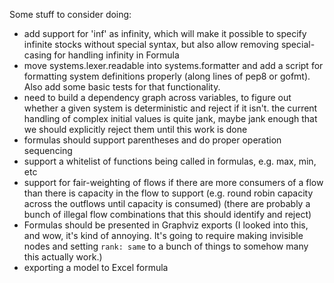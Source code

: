 
Some stuff to consider doing:

* add support for 'inf' as infinity, which will make it possible to
    specify infinite stocks without special syntax, but also allow
    removing special-casing for handling infinity in Formula
* move systems.lexer.readable into systems.formatter and add a script
    for formatting system definitions properly (along lines of pep8
    or gofmt). Also add some basic tests for that functionality.
* need to build a dependency graph across variables, to figure out
    whether a given system is deterministic and reject if it isn't.
    the current handling of complex initial values is quite jank,
    maybe jank enough that we should explicitly reject them until
    this work is done
* formulas should support parentheses and do proper operation sequencing
* support a whitelist of functions being called in formulas, e.g. max, min, etc
* support for fair-weighting of flows if there are more consumers of a flow
    than there is capacity in the flow to support (e.g. round robin capacity
    across the outflows until capacity is consumed)
    (there are probably a bunch of illegal flow combinations that this
    should identify and reject)
* Formulas should be presented in Graphviz exports
    (I looked into this, and wow, it's kind of annoying. It's going to require
    making invisible nodes and setting `rank: same` to a bunch of things to
    somehow many this actually work.)
* exporting a model to Excel formula